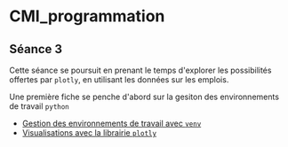 # CMI_programmation

## Séance 3

Cette séance se poursuit en prenant le temps d'explorer les possibilités offertes par `plotly`, en utilisant les données sur les emplois.

Une première fiche se penche d'abord sur la gesiton des environnements de travail `python`

* <a href="./multienv.md">Gestion des environnements de travail avec `venv`</a>
* <a href="./README plotly.md">Visualisations avec la librairie `plotly`</a>

